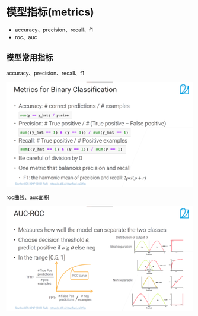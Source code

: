 # 模型指标(metrics)
* accuracy、precision、recall、f1
* roc、auc



## 模型常用指标
accuracy、precision、recall、f1

![](./limu-2.png)

roc曲线、auc面积

![](./limu-1.png)
